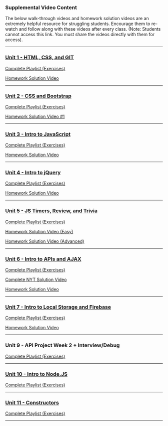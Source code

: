 ### Supplemental Video Content

The below walk-through videos and homework solution videos are an extremely helpful resource for struggling students. Encourage them to re-watch and follow along with these videos after every class. (Note: Students cannot access this link. You must share the videos directly with them for access).

- - -

### [Unit 1 - HTML, CSS, and GIT](01-Class-Content/01-html-git-css/02-Homework)

[Complete Playlist (Exercises)](https://www.youtube.com/playlist?list=PLgJ8UgkiorClK-ZG5jYqbdgOD2DRHROkT)

[Homework Solution Video](https://youtu.be/qMbCiVYQLCU)

- - -

### [Unit 2 - CSS and Bootstrap](01-Class-Content/02-css-bootstrap/02-Homework)

[Complete Playlist (Exercises)](https://www.youtube.com/playlist?list=PLgJ8UgkiorCkLBEm5V0IzuhjdWBeKvrOC)

[Homework Solution Video #1](https://youtu.be/jF0kIhpX6tk)

- - -

### [Unit 3 - Intro to JavaScript](01-Class-Content/03-javascript/02-Homework)

[Complete Playlist (Exercises)](https://www.youtube.com/playlist?list=PLgJ8UgkiorCmEChEWfh7sxPvQwYAx3Kt0)

[Homework Solution Video](https://youtu.be/cgdmOR15cn4)

- - -

### [Unit 4 - Intro to jQuery](01-Class-Content/04-jquery/02-Homework)

[Complete Playlist (Exercises)](https://www.youtube.com/playlist?list=PLgJ8UgkiorCn05TQ1Ui8_lTnhizYcEFX7)

[Homework Solution Video](https://youtu.be/ki36iUBbCDY)

- - -

### [Unit 5 - JS Timers, Review, and Trivia](01-Class-Content/05-timers/02-Homework)

[Complete Playlist (Exercises)](https://www.youtube.com/playlist?list=PLgJ8UgkiorCncwPdhG7Z7A2HOAKcnmIQr)

[Homework Solution Video (Easy)](https://www.youtube.com/watch?v=3eWhkc_u5rE&index=6&list=PLgJ8UgkiorClJwRrLq8f9QuzgTflJoeH2)

[Homework Solution Video (Advanced)](https://youtu.be/KndV7UxLpnk)

- - -

### [Unit 6 - Intro to APIs and AJAX](01-Class-Content/06-ajax/02-Homework)

[Complete Playlist (Exercises)](https://www.youtube.com/playlist?list=PLgJ8UgkiorCmRwLl7YKfFxmNySuAhNdmC)

[Complete NYT Solution Video](https://www.youtube.com/watch?v=PDD8NV3sbZo)

[Homework Solution Video](https://www.youtube.com/watch?v=V67yKAonLa4&list=PLgJ8UgkiorClJwRrLq8f9QuzgTflJoeH2&index=8)

- - -

### [Unit 7 - Intro to Local Storage and Firebase](01-Class-Content/07-firebase/02-Homework)

[Complete Playlist (Exercises)](https://www.youtube.com/playlist?list=PLgJ8UgkiorCkg74BLGZkgtJsRDQX51YbU)

[Homework Solution Video](https://www.youtube.com/watch?v=Dz5iKzwHi0k&index=9)

- - -

### Unit 9 - API Project Week 2 + Interview/Debug

[Complete Playlist (Exercises)](https://www.youtube.com/playlist?list=PLgJ8UgkiorClkfaUS1W52Sr7-TqlOEDYU)

- - -

### [Unit 10 - Intro to Node.JS](01-Class-Content/10-nodejs/02-Homework)

[Complete Playlist (Exercises)](https://www.youtube.com/playlist?list=PLgJ8UgkiorCnevQjLViL_kxpU30eIJFu7)


- - -

### [Unit 11 - Constructors](01-Class-Content/11-js-constructors/02-Homework)

[Complete Playlist (Exercises)](https://www.youtube.com/playlist?list=PLgJ8UgkiorClIZdJL_PasNdUR0yWjBCBP)

- - -